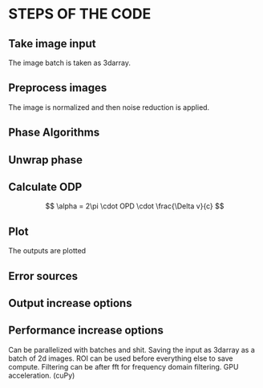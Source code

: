 # STEPS OF THE CODE

## Take image input

The image batch is taken as 3darray.

## Preprocess images

The image is normalized and then noise reduction is applied.

## Phase Algorithms

## Unwrap phase

## Calculate ODP

$$ \alpha = 2\pi \cdot OPD \cdot  \frac{\Delta v}{c} $$

## Plot

The outputs are plotted

## Error sources

## Output increase options

## Performance increase options

Can be parallelized with batches and shit.
Saving the input as 3darray as a batch of 2d images.
ROI can be used before everything else to save compute.
Filtering can be after fft for frequency domain filtering.
GPU acceleration. (cuPy)
